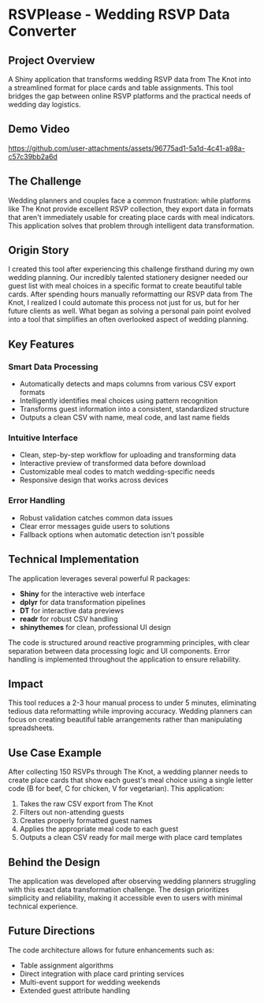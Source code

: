 # RSVPlease - Wedding RSVP Data Converter

## Project Overview

A Shiny application that transforms wedding RSVP data from The Knot into a streamlined format for place cards and table assignments. This tool bridges the gap between online RSVP platforms and the practical needs of wedding day logistics.

## Demo Video

https://github.com/user-attachments/assets/96775ad1-5a1d-4c41-a98a-c57c39bb2a6d


## The Challenge

Wedding planners and couples face a common frustration: while platforms like The Knot provide excellent RSVP collection, they export data in formats that aren't immediately usable for creating place cards with meal indicators. This application solves that problem through intelligent data transformation.

## Origin Story

I created this tool after experiencing this challenge firsthand during my own wedding planning. Our incredibly talented stationery designer needed our guest list with meal choices in a specific format to create beautiful table cards. After spending hours manually reformatting our RSVP data from The Knot, I realized I could automate this process not just for us, but for her future clients as well. What began as solving a personal pain point evolved into a tool that simplifies an often overlooked aspect of wedding planning.

## Key Features

### Smart Data Processing
- Automatically detects and maps columns from various CSV export formats
- Intelligently identifies meal choices using pattern recognition
- Transforms guest information into a consistent, standardized structure
- Outputs a clean CSV with name, meal code, and last name fields

### Intuitive Interface
- Clean, step-by-step workflow for uploading and transforming data
- Interactive preview of transformed data before download
- Customizable meal codes to match wedding-specific needs
- Responsive design that works across devices

### Error Handling
- Robust validation catches common data issues
- Clear error messages guide users to solutions
- Fallback options when automatic detection isn't possible

## Technical Implementation

The application leverages several powerful R packages:
- **Shiny** for the interactive web interface
- **dplyr** for data transformation pipelines
- **DT** for interactive data previews
- **readr** for robust CSV handling
- **shinythemes** for clean, professional UI design

The code is structured around reactive programming principles, with clear separation between data processing logic and UI components. Error handling is implemented throughout the application to ensure reliability.

## Impact

This tool reduces a 2-3 hour manual process to under 5 minutes, eliminating tedious data reformatting while improving accuracy. Wedding planners can focus on creating beautiful table arrangements rather than manipulating spreadsheets.

## Use Case Example

After collecting 150 RSVPs through The Knot, a wedding planner needs to create place cards that show each guest's meal choice using a single letter code (B for beef, C for chicken, V for vegetarian). This application:

1. Takes the raw CSV export from The Knot
2. Filters out non-attending guests
3. Creates properly formatted guest names
4. Applies the appropriate meal code to each guest
5. Outputs a clean CSV ready for mail merge with place card templates

## Behind the Design

The application was developed after observing wedding planners struggling with this exact data transformation challenge. The design prioritizes simplicity and reliability, making it accessible even to users with minimal technical experience.

## Future Directions

The code architecture allows for future enhancements such as:
- Table assignment algorithms
- Direct integration with place card printing services
- Multi-event support for wedding weekends
- Extended guest attribute handling
